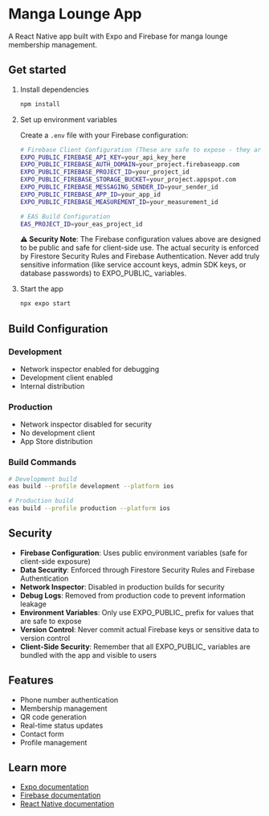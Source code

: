 # Manga Lounge App

A React Native app built with Expo and Firebase for manga lounge membership management.

## Get started

1. Install dependencies

   ```bash
   npm install
   ```

2. Set up environment variables

   Create a `.env` file with your Firebase configuration:
   ```bash
   # Firebase Client Configuration (These are safe to expose - they are public by design)
   EXPO_PUBLIC_FIREBASE_API_KEY=your_api_key_here
   EXPO_PUBLIC_FIREBASE_AUTH_DOMAIN=your_project.firebaseapp.com
   EXPO_PUBLIC_FIREBASE_PROJECT_ID=your_project_id
   EXPO_PUBLIC_FIREBASE_STORAGE_BUCKET=your_project.appspot.com
   EXPO_PUBLIC_FIREBASE_MESSAGING_SENDER_ID=your_sender_id
   EXPO_PUBLIC_FIREBASE_APP_ID=your_app_id
   EXPO_PUBLIC_FIREBASE_MEASUREMENT_ID=your_measurement_id
   
   # EAS Build Configuration
   EAS_PROJECT_ID=your_eas_project_id
   ```
   
   **⚠️ Security Note**: The Firebase configuration values above are designed to be public and safe for client-side use. The actual security is enforced by Firestore Security Rules and Firebase Authentication. Never add truly sensitive information (like service account keys, admin SDK keys, or database passwords) to EXPO_PUBLIC_ variables.

3. Start the app

   ```bash
   npx expo start
   ```

## Build Configuration

### Development
- Network inspector enabled for debugging
- Development client enabled
- Internal distribution

### Production
- Network inspector disabled for security
- No development client
- App Store distribution

### Build Commands
```bash
# Development build
eas build --profile development --platform ios

# Production build
eas build --profile production --platform ios
```

## Security

- **Firebase Configuration**: Uses public environment variables (safe for client-side exposure)
- **Data Security**: Enforced through Firestore Security Rules and Firebase Authentication
- **Network Inspector**: Disabled in production builds for security
- **Debug Logs**: Removed from production code to prevent information leakage
- **Environment Variables**: Only use EXPO_PUBLIC_ prefix for values that are safe to expose
- **Version Control**: Never commit actual Firebase keys or sensitive data to version control
- **Client-Side Security**: Remember that all EXPO_PUBLIC_ variables are bundled with the app and visible to users

## Features

- Phone number authentication
- Membership management
- QR code generation
- Real-time status updates
- Contact form
- Profile management

## Learn more

- [Expo documentation](https://docs.expo.dev/)
- [Firebase documentation](https://firebase.google.com/docs)
- [React Native documentation](https://reactnative.dev/)
